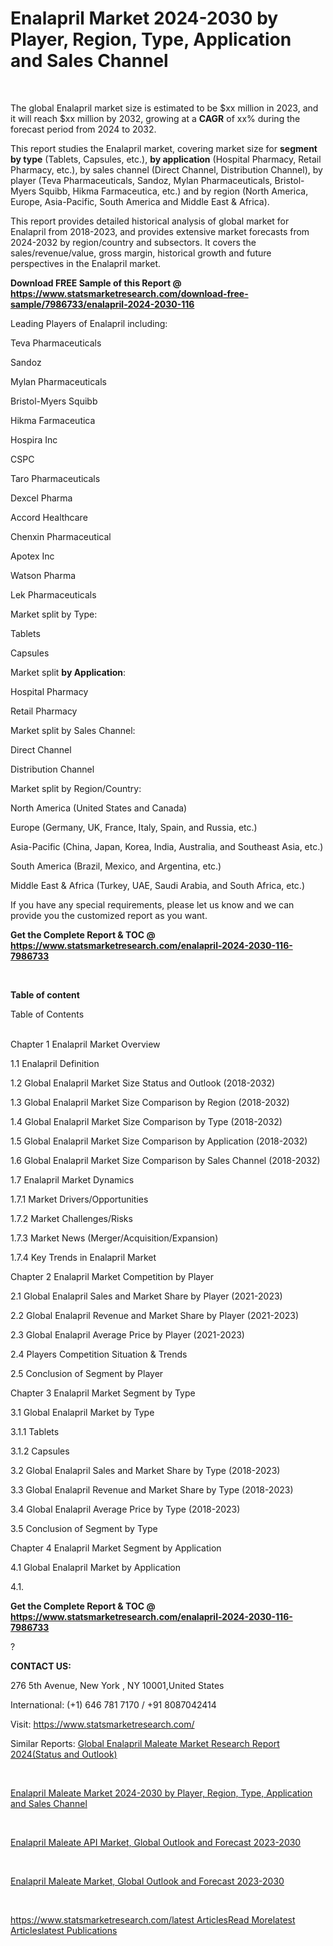<h1>Enalapril Market 2024-2030 by Player, Region, Type, Application and Sales Channel</h1><br/><p>The global Enalapril market size is estimated to be $xx million in 2023, and it will reach $xx million by 2032, growing at a <strong>CAGR</strong> of xx% during the forecast period from 2024 to 2032.</p>
 
 
 
 <p>This report studies the Enalapril market, covering market size for <strong>segment by type</strong> (Tablets, Capsules, etc.), <strong>by application</strong> (Hospital Pharmacy, Retail Pharmacy, etc.), by sales channel (Direct Channel, Distribution Channel), by player (Teva Pharmaceuticals, Sandoz, Mylan Pharmaceuticals, Bristol-Myers Squibb, Hikma Farmaceutica, etc.) and by region (North America, Europe, Asia-Pacific, South America and Middle East & Africa).</p>
 
 
 
 <p>This report provides detailed historical analysis of global market for Enalapril from 2018-2023, and provides extensive market forecasts from 2024-2032 by region/country and subsectors. It covers the sales/revenue/value, gross margin, historical growth and future perspectives in the Enalapril market.</p>
 
 
 
 <p><strong>Download FREE Sample of this Report @ <a href="https://www.statsmarketresearch.com/download-free-sample/7986733/enalapril-2024-2030-116">https://www.statsmarketresearch.com/download-free-sample/7986733/enalapril-2024-2030-116</a></strong></p>
 
 
 
 <p>Leading Players of Enalapril including:</p>
 
 
 
 <p>Teva Pharmaceuticals</p>
 
 
 
 <p>Sandoz</p>
 
 
 
 <p>Mylan Pharmaceuticals</p>
 
 
 
 <p>Bristol-Myers Squibb</p>
 
 
 
 <p>Hikma Farmaceutica</p>
 
 
 
 <p>Hospira Inc</p>
 
 
 
 <p>CSPC</p>
 
 
 
 <p>Taro Pharmaceuticals</p>
 
 
 
 <p>Dexcel Pharma</p>
 
 
 
 <p>Accord Healthcare</p>
 
 
 
 <p>Chenxin Pharmaceutical</p>
 
 
 
 <p>Apotex Inc</p>
 
 
 
 <p>Watson Pharma</p>
 
 
 
 <p>Lek Pharmaceuticals</p>
 
 
 
 <p>Market split by Type:</p>
 
 
 
 <p>Tablets</p>
 
 
 
 <p>Capsules</p>
 
 
 
 <p>Market split <strong>by Application</strong>:</p>
 
 
 
 <p>Hospital Pharmacy</p>
 
 
 
 <p>Retail Pharmacy</p>
 
 
 
 <p>Market split by Sales Channel:</p>
 
 
 
 <p>Direct Channel</p>
 
 
 
 <p>Distribution Channel</p>
 
 
 
 <p>Market split by Region/Country:</p>
 
 
 
 <p>North America (United States and Canada)</p>
 
 
 
 <p>Europe (Germany, UK, France, Italy, Spain, and Russia, etc.)</p>
 
 
 
 <p>Asia-Pacific (China, Japan, Korea, India, Australia, and Southeast Asia, etc.)</p>
 
 
 
 <p>South America (Brazil, Mexico, and Argentina, etc.)</p>
 
 
 
 <p>Middle East & Africa (Turkey, UAE, Saudi Arabia, and South Africa, etc.)</p>
 
 
 
 <p>If you have any special requirements, please let us know and we can provide you the customized report as you want.</p>
 
 
 
 <div><b>Get the Complete Report & TOC @ <a href="https://www.statsmarketresearch.com/enalapril-2024-2030-116-7986733">https://www.statsmarketresearch.com/enalapril-2024-2030-116-7986733</a></b></div>
 
 
 
 <p><br />
 
 <b>Table of content</b></p>
 
 
 
 <p>Table of Contents<br />
 
 <br />
 
 Chapter 1 Enalapril Market Overview<br />
 
 1.1 Enalapril Definition<br />
 
 1.2 Global Enalapril Market Size Status and Outlook (2018-2032)<br />
 
 1.3 Global Enalapril Market Size Comparison by Region (2018-2032)<br />
 
 1.4 Global Enalapril Market Size Comparison by Type (2018-2032)<br />
 
 1.5 Global Enalapril Market Size Comparison by Application (2018-2032)<br />
 
 1.6 Global Enalapril Market Size Comparison by Sales Channel (2018-2032)<br />
 
 1.7 Enalapril Market Dynamics<br />
 
 1.7.1 Market Drivers/Opportunities<br />
 
 1.7.2 Market Challenges/Risks<br />
 
 1.7.3 Market News (Merger/Acquisition/Expansion)<br />
 
 1.7.4 Key Trends in Enalapril Market<br />
 
 Chapter 2 Enalapril Market Competition by Player<br />
 
 2.1 Global Enalapril Sales and Market Share by Player (2021-2023)<br />
 
 2.2 Global Enalapril Revenue and Market Share by Player (2021-2023)<br />
 
 2.3 Global Enalapril Average Price by Player (2021-2023)<br />
 
 2.4 Players Competition Situation & Trends<br />
 
 2.5 Conclusion of Segment by Player<br />
 
 Chapter 3 Enalapril Market Segment by Type<br />
 
 3.1 Global Enalapril Market by Type<br />
 
 3.1.1 Tablets<br />
 
 3.1.2 Capsules<br />
 
 3.2 Global Enalapril Sales and Market Share by Type (2018-2023)<br />
 
 3.3 Global Enalapril Revenue and Market Share by Type (2018-2023)<br />
 
 3.4 Global Enalapril Average Price by Type (2018-2023)<br />
 
 3.5 Conclusion of Segment by Type<br />
 
 Chapter 4 Enalapril Market Segment by Application<br />
 
 4.1 Global Enalapril Market by Application<br />
 
 4.1.</p>
 
 
 
 <div><b>Get the Complete Report & TOC @ <a href="https://www.statsmarketresearch.com/enalapril-2024-2030-116-7986733">https://www.statsmarketresearch.com/enalapril-2024-2030-116-7986733</a></b></div>
 
 
 
 <p>? </p>
 
 
 
 <p><b>CONTACT US:</b><br />
 
 276 5th Avenue, New York , NY 10001,United States<br />
 
 International: (+1) 646 781 7170 / +91 8087042414<br />
 
 Visit: <a href="https://www.statsmarketresearch.com/">https://www.statsmarketresearch.com/</a><br />
 
 Similar Reports: <a href="https://www.statsmarketresearch.com/enalapril-2024-2030-116-7986733">Global Enalapril Maleate Market Research Report 2024(Status and Outlook)</a><br />
 
 <br />
 
 <a href="https://www.statsmarketresearch.com/enalapril-2024-2030-116-7986733">Enalapril Maleate Market 2024-2030 by Player, Region, Type, Application and Sales Channel</a><br />
 
 <br />
 
 <a href="https://www.statsmarketresearch.com/enalapril-2024-2030-116-7986733">Enalapril Maleate API Market, Global Outlook and Forecast 2023-2030</a><br />
 
 <br />
 
 <a href="https://www.statsmarketresearch.com/enalapril-2024-2030-116-7986733">Enalapril Maleate Market, Global Outlook and Forecast 2023-2030</a><br />
 
 <br />
 
 <a href="https://gyeongbokgung.com">https://www.statsmarketresearch.com/</a><a href="https://hallyeomaritime.com">latest Articles</a><a href="https://jingwansa.com">Read More</a><a href="https://nguoiviet.jp/">latest Articles</a><a href="https://www.intelmarketresearch.com/">latest Publications</a></p>